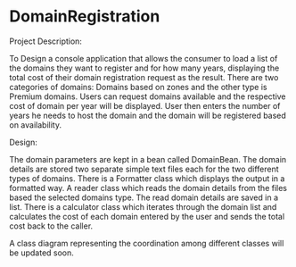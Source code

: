 DomainRegistration
==================
Project Description:
 
To Design a console application that allows the consumer to load a list of the domains they want to register and for how many years, displaying the total cost of their domain registration request as the result. There are two categories of domains: Domains based on zones and the other type is Premium domains. Users can request domains available and the respective cost of domain per year will be displayed. User then enters the number of years he needs to host the domain and the domain will be registered based on availability.

Design:

The domain parameters are kept in a bean called DomainBean.  The domain details are stored two separate  simple text files each for the two different types of domains. There is a Formatter class which displays the output in a formatted way. A reader class which reads the domain details from the files based the selected domains type. The read domain details are saved in a list. There is a calculator class which iterates through the domain list and calculates the cost of each domain entered by the user and sends the total cost back to the caller.

A class diagram representing the coordination among different classes will be updated soon.
